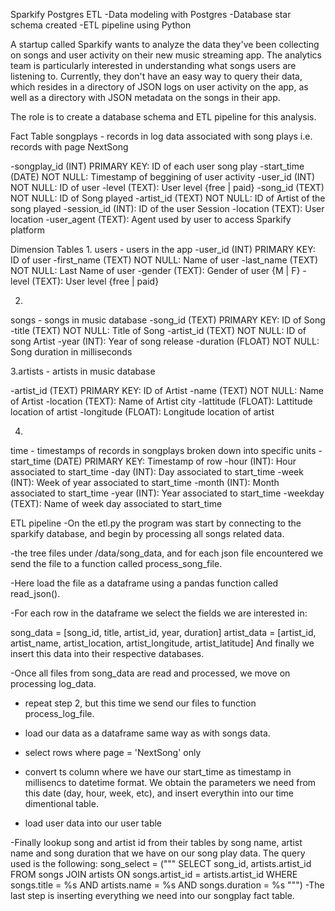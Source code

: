 Sparkify Postgres ETL
-Data modeling with Postgres
-Database star schema created
-ETL pipeline using Python

A startup called Sparkify wants to analyze the data they've been collecting on songs and user activity on their new music streaming app. The analytics team is particularly interested in understanding what songs users are listening to. Currently, they don't have an easy way to query their data, which resides in a directory of JSON logs on user activity on the app, as well as a directory with JSON metadata on the songs in their app.

The role is to create a database schema and ETL pipeline for this analysis.

Fact Table
songplays - records in log data associated with song plays i.e. records with page NextSong

-songplay_id (INT) PRIMARY KEY: ID of each user song play
-start_time (DATE) NOT NULL: Timestamp of beggining of user activity
-user_id (INT) NOT NULL: ID of user
-level (TEXT): User level {free | paid}
-song_id (TEXT) NOT NULL: ID of Song played
-artist_id (TEXT) NOT NULL: ID of Artist of the song played
-session_id (INT): ID of the user Session
-location (TEXT): User location
-user_agent (TEXT): Agent used by user to access Sparkify platform

Dimension Tables
1.
users - users in the app
-user_id (INT) PRIMARY KEY: ID of user
-first_name (TEXT) NOT NULL: Name of user
-last_name (TEXT) NOT NULL: Last Name of user
-gender (TEXT): Gender of user {M | F}
-level (TEXT): User level {free | paid}

2.
songs - songs in music database
-song_id (TEXT) PRIMARY KEY: ID of Song
-title (TEXT) NOT NULL: Title of Song
-artist_id (TEXT) NOT NULL: ID of song Artist
-year (INT): Year of song release
-duration (FLOAT) NOT NULL: Song duration in milliseconds

3.artists - artists in music database

-artist_id (TEXT) PRIMARY KEY: ID of Artist
-name (TEXT) NOT NULL: Name of Artist
-location (TEXT): Name of Artist city
-lattitude (FLOAT): Lattitude location of artist
-longitude (FLOAT): Longitude location of artist

4.
time - timestamps of records in songplays broken down into specific units
-start_time (DATE) PRIMARY KEY: Timestamp of row
-hour (INT): Hour associated to start_time
-day (INT): Day associated to start_time
-week (INT): Week of year associated to start_time
-month (INT): Month associated to start_time
-year (INT): Year associated to start_time
-weekday (TEXT): Name of week day associated to start_time


ETL pipeline
-On the etl.py the program was start by connecting to the sparkify database, and begin by processing all songs related data.

-the tree files under /data/song_data, and for each json file encountered we send the file to a function called process_song_file.

-Here load the file as a dataframe using a pandas function called read_json().

-For each row in the dataframe we select the fields we are interested in:

song_data = [song_id, title, artist_id, year, duration]
 artist_data = [artist_id, artist_name, artist_location, artist_longitude, artist_latitude]
And finally we insert this data into their respective databases.

-Once all files from song_data are read and processed, we move on processing log_data.

- repeat step 2, but this time we send our files to function process_log_file.

- load our data as a dataframe same way as with songs data.

- select rows where page = 'NextSong' only

- convert ts column where we have our start_time as timestamp in millisencs to datetime format. We obtain the parameters we need from this date (day, hour, week, etc), and insert everythin into our time dimentional table.

- load user data into our user table

-Finally  lookup song and artist id from their tables by song name, artist name and song duration that we have on our song play data. The query used is the following:
song_select = ("""
    SELECT song_id, artists.artist_id
    FROM songs JOIN artists ON songs.artist_id = artists.artist_id
    WHERE songs.title = %s
    AND artists.name = %s
    AND songs.duration = %s
""")
-The last step is inserting everything we need into our songplay fact table.

